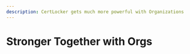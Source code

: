 ```yaml
---
description: CertLocker gets much more powerful with Organizations
---
```


# Stronger Together with Orgs

